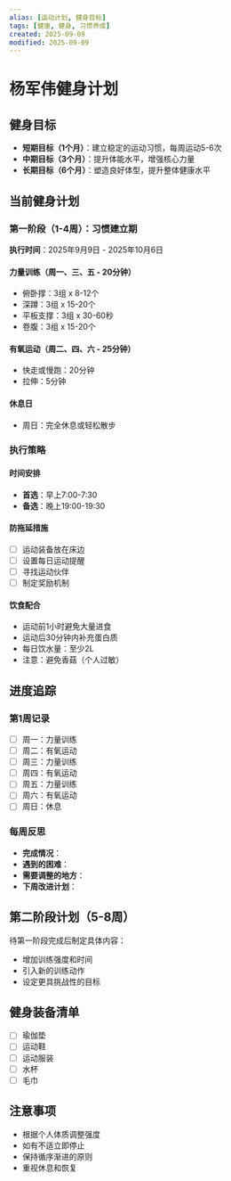```yaml
---
alias: [运动计划, 健身目标]
tags: [健康, 健身, 习惯养成]
created: 2025-09-09
modified: 2025-09-09
---
```


# 杨军伟健身计划

## 健身目标
- **短期目标（1个月）**：建立稳定的运动习惯，每周运动5-6次
- **中期目标（3个月）**：提升体能水平，增强核心力量
- **长期目标（6个月）**：塑造良好体型，提升整体健康水平

## 当前健身计划

### 第一阶段（1-4周）：习惯建立期
**执行时间**：2025年9月9日 - 2025年10月6日

#### 力量训练（周一、三、五 - 20分钟）
- 俯卧撑：3组 x 8-12个
- 深蹲：3组 x 15-20个  
- 平板支撑：3组 x 30-60秒
- 卷腹：3组 x 15-20个

#### 有氧运动（周二、四、六 - 25分钟）
- 快走或慢跑：20分钟
- 拉伸：5分钟

#### 休息日
- 周日：完全休息或轻松散步

### 执行策略

#### 时间安排
- **首选**：早上7:00-7:30
- **备选**：晚上19:00-19:30

#### 防拖延措施
- [ ] 运动装备放在床边
- [ ] 设置每日运动提醒
- [ ] 寻找运动伙伴
- [ ] 制定奖励机制

#### 饮食配合
- 运动前1小时避免大量进食
- 运动后30分钟内补充蛋白质
- 每日饮水量：至少2L
- 注意：避免香菇（个人过敏）

## 进度追踪

### 第1周记录
- [ ] 周一：力量训练
- [ ] 周二：有氧运动  
- [ ] 周三：力量训练
- [ ] 周四：有氧运动
- [ ] 周五：力量训练
- [ ] 周六：有氧运动
- [ ] 周日：休息

### 每周反思
- **完成情况**：
- **遇到的困难**：
- **需要调整的地方**：
- **下周改进计划**：

## 第二阶段计划（5-8周）
待第一阶段完成后制定具体内容：
- 增加训练强度和时间
- 引入新的训练动作
- 设定更具挑战性的目标

## 健身装备清单
- [ ] 瑜伽垫
- [ ] 运动鞋
- [ ] 运动服装
- [ ] 水杯
- [ ] 毛巾

## 注意事项
- 根据个人体质调整强度
- 如有不适立即停止
- 保持循序渐进的原则
- 重视休息和恢复
